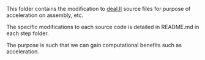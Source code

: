 This folder contains the modification to [deal.II](http://www.dealii.org/) source files for purpose of acceleration on assembly, etc.

The specific modifications to each source code is detailed in README.md in each step folder.

The purpose is such that we can gain computational benefits such as acceleration.
